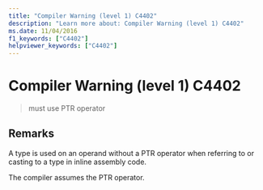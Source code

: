 ```yaml
---
title: "Compiler Warning (level 1) C4402"
description: "Learn more about: Compiler Warning (level 1) C4402"
ms.date: 11/04/2016
f1_keywords: ["C4402"]
helpviewer_keywords: ["C4402"]
---
```

# Compiler Warning (level 1) C4402

> must use PTR operator

## Remarks

A type is used on an operand without a PTR operator when referring to or casting to a type in inline assembly code.

The compiler assumes the PTR operator.
